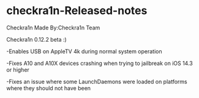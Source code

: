 # checkra1n-Released-notes 

Checkra1n Made By:Checkra1n Team







































Checkra1n 0.12.2 beta :)


-Enables USB on AppleTV 4k during normal system operation

-Fixes A10 and A10X devices crashing when trying to jailbreak on iOS 14.3 or higher
    
-Fixes an issue where some LaunchDaemons were loaded on platforms where they should not have been
